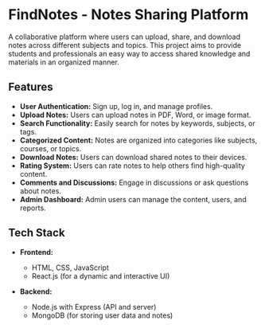 # FindNotes - Notes Sharing Platform

A collaborative platform where users can upload, share, and download notes across different subjects and topics. This project aims to provide students and professionals an easy way to access shared knowledge and materials in an organized manner.

## Features

- **User Authentication:** Sign up, log in, and manage profiles.
- **Upload Notes:** Users can upload notes in PDF, Word, or image format.
- **Search Functionality:** Easily search for notes by keywords, subjects, or tags.
- **Categorized Content:** Notes are organized into categories like subjects, courses, or topics.
- **Download Notes:** Users can download shared notes to their devices.
- **Rating System:** Users can rate notes to help others find high-quality content.
- **Comments and Discussions:** Engage in discussions or ask questions about notes.
- **Admin Dashboard:** Admin users can manage the content, users, and reports.

## Tech Stack

- **Frontend:**
  - HTML, CSS, JavaScript
  - React.js (for a dynamic and interactive UI)

- **Backend:**
  - Node.js with Express (API and server)
  - MongoDB (for storing user data and notes)

